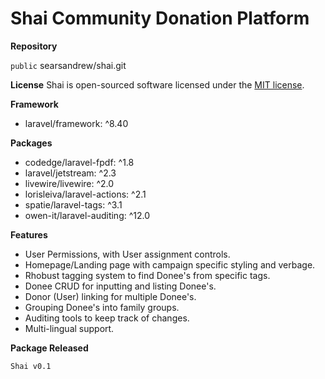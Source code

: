 # Shai Community Donation Platform

**Repository**

`public` searsandrew/shai.git

**License**
Shai is open-sourced software licensed under the [MIT license](https://opensource.org/licenses/MIT).

**Framework**
* laravel/framework: ^8.40

**Packages**
* codedge/laravel-fpdf: ^1.8
* laravel/jetstream: ^2.3
* livewire/livewire: ^2.0
* lorisleiva/laravel-actions: ^2.1
* spatie/laravel-tags: ^3.1
* owen-it/laravel-auditing: ^12.0

**Features**
* User Permissions, with User assignment controls.
* Homepage/Landing page with campaign specific styling and verbage.
* Rhobust tagging system to find Donee's from specific tags.
* Donee CRUD for inputting and listing Donee's.
* Donor (User) linking for multiple Donee's.
* Grouping Donee's into family groups.
* Auditing tools to keep track of changes.
* Multi-lingual support.

**Package Released**

`Shai v0.1`